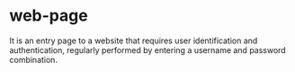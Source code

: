 # web-page
It is an entry page to a website that requires user identification and authentication, regularly performed by entering a username and password combination. 
